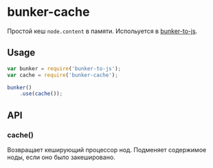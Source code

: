 # bunker-cache

Простой кеш `node.content` в памяти. Испольуется в [bunker-to-js](https://github.yandex-team.ru/project-stub/bunker-to-js).

## Usage

```js
var bunker = require('bunker-to-js');
var cache = require('bunker-cache');

bunker()
    .use(cache());
```

## API

### cache()

Возвращает кеширующий процессор нод. Подменяет содержимое ноды, если оно было закешировано.
